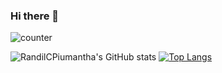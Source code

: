 ### Hi there 👋

<!--
**RandilCPiumantha/RandilCPiumantha** is a ✨ _special_ ✨ repository because its `README.md` (this file) appears on your GitHub profile.

Here are some ideas to get you started:

- 🔭 I’m currently working on ...
- 🌱 I’m currently learning ...
- 👯 I’m looking to collaborate on ...
- 🤔 I’m looking for help with ...
- 💬 Ask me about ...
- 📫 How to reach me: ...
- 😄 Pronouns: ...
- ⚡ Fun fact: ...
-->



![counter](https://github.com/RandilCPiumantha.m.pipedream.net)

  ![RandilCPiumantha's GitHub stats](https://github-readme-stats.vercel.app/api?username=RandilCPiumantha&show_icons=true&theme=radical&count_private=true)        [![Top Langs](https://github-readme-stats.vercel.app/api/top-langs/?username=RandilCPiumantha&langs_count=5)](https://github.com/RandilCPiumantha/github-readme-stats)

